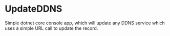 # UpdateDDNS
Simple dotnet core console app, which will update any DDNS service which uses a simple URL call to update the record.
